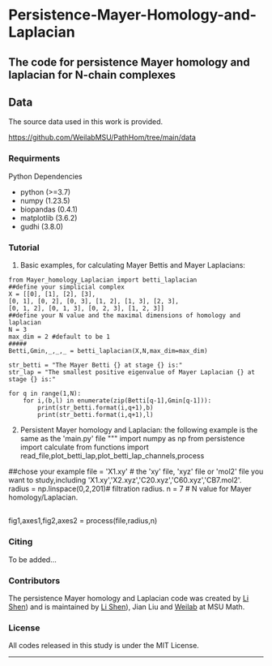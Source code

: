 # Persistence-Mayer-Homology-and-Laplacian
The code for persistence Mayer homology and laplacian for N-chain complexes
---

## Data

The source data used in this work is provided.

https://github.com/WeilabMSU/PathHom/tree/main/data

### Requirments

Python Dependencies
  - python      (>=3.7)
  - numpy       (1.23.5)
  - biopandas   (0.4.1)
  - matplotlib  (3.6.2)
  - gudhi       (3.8.0)
    
### Tutorial

1. Basic examples, for calculating Mayer Bettis and Mayer Laplacians:
   
```
from Mayer_homology_Laplacian import betti_laplacian
##define your simplicial complex
X = [[0], [1], [2], [3],
[0, 1], [0, 2], [0, 3], [1, 2], [1, 3], [2, 3],
[0, 1, 2], [0, 1, 3], [0, 2, 3], [1, 2, 3]]
##define your N value and the maximal dimensions of homology and laplacian
N = 3
max_dim = 2 #default to be 1
#####
Betti,Gmin,_,_,_ = betti_laplacian(X,N,max_dim=max_dim)

str_betti = "The Mayer Betti {} at stage {} is:"
str_lap = "The smallest positive eigenvalue of Mayer Laplacian {} at stage {} is:"

for q in range(1,N):
    for i,(b,l) in enumerate(zip(Betti[q-1],Gmin[q-1])):
        print(str_betti.format(i,q+1),b)
        print(str_betti.format(i,q+1),l)
```
2. Persistent Mayer homology and Laplacian:
   the following example is the same as the 'main.py' file
"""
import numpy as np
from persistence import calculate
from functions import read_file,plot_betti_lap,plot_betti_lap_channels,process

##chose your example
file = 'X1.xy' # the 'xy' file, 'xyz' file or 'mol2' file you want to study,including 'X1.xy','X2.xyz','C20.xyz','C60.xyz','CB7.mol2'.
radius = np.linspace(0,2,201)# filtration radius.
n = 7 # N value for Mayer homology/Laplacian.
##
fig1,axes1,fig2,axes2 = process(file,radius,n)

### Citing
 To be added...
 
### Contributors
The persistence Mayer homology and Laplacian code was created by [Li Shen](https://github.com/shenli0920)) and is maintained by [Li Shen](https://github.com/shenli0920)), Jian Liu and [Weilab](https://github.com/msuweilab) at MSU Math.

### License
All codes released in this study is under the MIT License.

---
